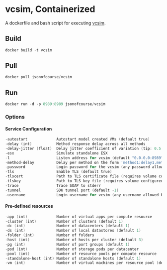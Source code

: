 # vcsim, Containerized

A dockerfile and bash script for executing [vcsim](https://github.com/vmware/govmomi/tree/master/vcsim).

## Build

```powershell
docker build -t vcsim
```

## Pull

```powershell
docker pull jsonofcourse/vcsim
```

## Run

```powershell
docker run -d -p 8989:8989 jsonofcourse/vcsim
```

### Options

#### Service Configuration

```powershell
-autostart             Autostart model created VMs (default true)
-delay (int)           Method response delay across all methods
-delay-jitter (float)  Delay jitter coefficient of variation (tip: 0.5 is a good starting value)
-esx                   Simulate standalone ESX
-l                     Listen address for vcsim (default "0.0.0.0:8989")
-method-delay          Delay per method on the form 'method1:delay1,method2:delay2...'
-password              Login password for the vcsim (any password allowed by default)
-tls                   Enable TLS (default true)
-tlscert               Path to TLS certificate file (requires volume configured at runtime)
-tlskey                Path to TLS key file (requires volume configured at runtime)
-trace                 Trace SOAP to stderr
-tunnel                SDK tunnel port (default -1)
-username              Login username for vcsim (any username allowed by default)
```

#### Pre-defined resources

```powershell
-app (int)             Number of virtual apps per compute resource
-cluster (int)         Number of clusters (default 1)
-dc (int)              Number of datacenters (default 1)
-ds (int)              Number of local datastores (default 1)
-folder (int)          Number of folders
-host (int)            Number of hosts per cluster (default 3)
-pg (int)              Number of port groups (default 1)
-pod (int)             Number of storage pods per datacenter
-pool (int)            Number of resource pools per compute resource
-standalone-host (int) Number of standalone hosts (default 1)
-vm (int)              Number of virtual machines per resource pool (default 2)
```
